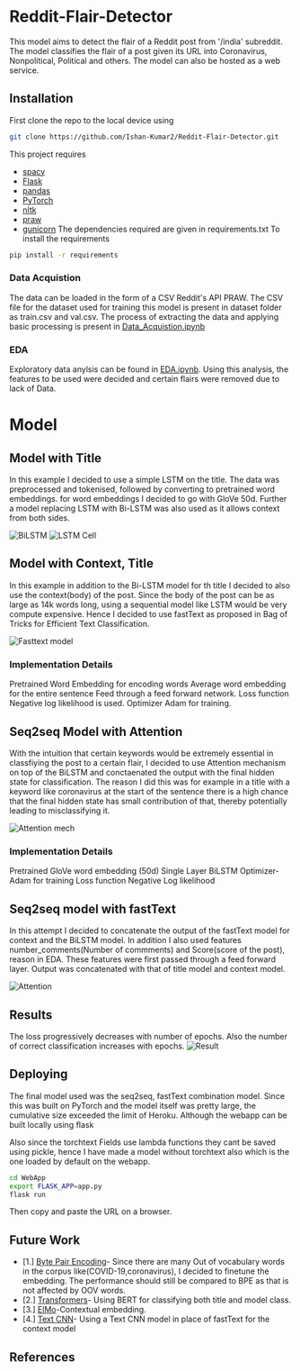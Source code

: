 # Reddit-Flair-Detector

This model aims to detect the flair of a Reddit post from '/india' subreddit. The model classifies the flair of a post given its URL into Coronavirus, Nonpolitical, Political and others. The model can also be hosted as a web service.

## Installation
First clone the repo to the local device using
``` bash
git clone https://github.com/Ishan-Kumar2/Reddit-Flair-Detector.git
```
This project requires
* [spacy](https://spacy.io/)
* [Flask](https://flask.palletsprojects.com/)
* [pandas](https://pandas.pydata.org/)
* [PyTorch](https://pytorch.org/)
* [nltk](https://www.nltk.org/)
* [praw](https://praw.readthedocs.io/en/latest/)
* [gunicorn](https://gunicorn.org/)
The dependencies required are given in requirements.txt
To install the requirements 
``` bash
pip install -r requirements
```

### Data Acquistion
The data can be loaded in the form of a CSV Reddit's API PRAW.
The CSV file for the dataset used for training this model is present in dataset folder as train.csv and val.csv. The process of extracting the data and applying basic processing is present in [Data_Acquistion.ipynb](https://github.com/Ishan-Kumar2/Reddit-Flair-Detector/blob/master/notebooks/Data_Acquistion.ipynb)

### EDA
Exploratory data anylsis can be found in [EDA.ipynb](https://github.com/Ishan-Kumar2/Reddit-Flair-Detector/blob/master/notebooks/EDA.ipynb). Using this analysis, the features to be used were decided and certain flairs were removed due to lack of Data. 

# Model

## Model with Title
In this example I decided to use a simple LSTM on the title. The data was preprocessed and tokenised, followed by converting to pretrained word embeddings. for word embeddings I decided to go with GloVe 50d.
Further a model replacing LSTM with Bi-LSTM was also used as it allows context from both sides.

![BiLSTM](https://github.com/Ishan-Kumar2/Reddit-Flair-Detector/blob/master/utils/images/BiLSTM.png)
![LSTM Cell](https://github.com/Ishan-Kumar2/Reddit-Flair-Detector/blob/master/utils/images/LSTM.png)

## Model with Context, Title
In this example in addition to the Bi-LSTM model for th title I decided to also use the context(body) of the post. Since the body of the post can be as large as 14k words long, using a sequential model like LSTM would be very compute expensive. Hence I decided to use fastText as proposed in Bag of Tricks for Efficient Text Classification.

![Fasttext model](https://github.com/Ishan-Kumar2/Reddit-Flair-Detector/blob/master/utils/images/fasttext.png)


### Implementation Details
Pretrained Word Embedding for encoding words
Average word embedding for the entire sentence
Feed through a feed forward network.
Loss function Negative log likelihood is used.
Optimizer Adam for training. 

## Seq2seq Model with Attention
With the intuition that certain keywords would be extremely essential in classfiying the post to a certain flair, I decided to use Attention mechanism on top of the BiLSTM and conctaenated the output with the final hidden state for classification. The reason I did this was for example in a title with a keyword like coronavirus at the start of the sentence there is a high chance that the final hidden state has small contribution of that, thereby potentially leading to misclassifying it.

![Attention mech](https://github.com/Ishan-Kumar2/Reddit-Flair-Detector/blob/master/utils/images/attention_mechanism.jpeg)

### Implementation Details
Pretrained GloVe word embedding (50d)
Single Layer BiLSTM
Optimizer- Adam for training
Loss function Negative Log likelihood


## Seq2seq model with fastText
In this attempt I decided to concatenate the output of the fastText model for context and the BiLSTM model. In addition I also used features number_comments(Number of commments) and Score(score of the post), reason in EDA. These features were first passed through a feed forward layer. Output was concatenated with that of title model and context model.

![Attention](https://github.com/Ishan-Kumar2/Reddit-Flair-Detector/blob/master/utils/images/Attention.png)

## Results
The loss progressively decreases with number of epochs.
Also the number of correct classification increases with epochs.
![Result](https://github.com/Ishan-Kumar2/Reddit-Flair-Detector/blob/master/utils/images/download.png)

## Deploying
The final model used was the seq2seq, fastText combination model. Since this was built on PyTorch and the model itself was pretty large, the cumulative size exceeded the limit of Heroku. Although the webapp can be built locally using 
flask 

Also since the torchtext Fields use lambda functions they cant be saved using pickle, hence I have made a model without torchtext also which is the one loaded by default on the webapp.

``` bash
cd WebApp
export FLASK_APP=app.py
flask run
```
Then copy and paste the URL on a browser.

## Future Work
- [1.] [Byte Pair Encoding](https://arxiv.org/abs/1508.07909)- Since there are many Out of vocabulary words in the corpus like(COVID-19,coronavirus), I decided to finetune the embedding. The performance should still be compared to BPE as that is not affected by OOV words.
- [2.] [Transformers](https://arxiv.org/abs/1706.03762)- Using BERT for classifying both title and model class. 
- [3.] [ElMo](http://jalammar.github.io/illustrated-transformer/)-Contextual embedding.
- [4.] [Text CNN](https://towardsdatascience.com/cnn-sentiment-analysis-1d16b7c5a0e7)- Using a Text CNN model in place of fastText for the context model

## References
